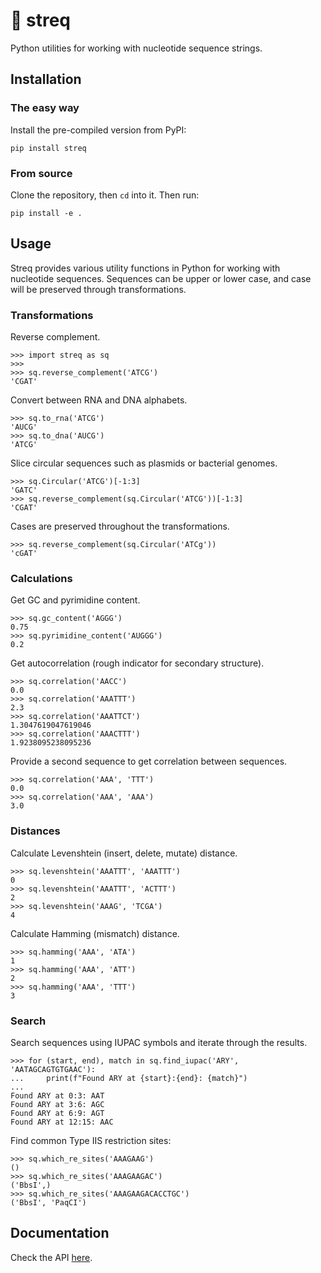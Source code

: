 # 🧬 streq

Python utilities for working with nucleotide sequence strings.

## Installation

### The easy way

Install the pre-compiled version from PyPI:

```
pip install streq
```

### From source

Clone the repository, then `cd` into it. Then run:

```
pip install -e .
```

## Usage

Streq provides various utility functions in Python for working with nucleotide sequences. 
Sequences can be upper or lower case, and case will be preserved through transformations.

### Transformations

Reverse complement.

```
>>> import streq as sq
>>>
>>> sq.reverse_complement('ATCG')
'CGAT'
```

Convert between RNA and DNA alphabets.

```
>>> sq.to_rna('ATCG')
'AUCG'
>>> sq.to_dna('AUCG')
'ATCG'
```

Slice circular sequences such as plasmids or bacterial genomes.

```
>>> sq.Circular('ATCG')[-1:3]
'GATC'
>>> sq.reverse_complement(sq.Circular('ATCG'))[-1:3]
'CGAT'
```

Cases are preserved throughout the transformations.

```
>>> sq.reverse_complement(sq.Circular('ATCg'))
'cGAT'
```

### Calculations

Get GC and pyrimidine content.

```
>>> sq.gc_content('AGGG')
0.75
>>> sq.pyrimidine_content('AUGGG')
0.2
```

Get autocorrelation (rough indicator for secondary structure).

```
>>> sq.correlation('AACC')
0.0
>>> sq.correlation('AAATTT')
2.3
>>> sq.correlation('AAATTCT')
1.3047619047619046
>>> sq.correlation('AAACTTT')
1.9238095238095236
```

Provide a second sequence to get correlation between sequences.

```
>>> sq.correlation('AAA', 'TTT')
0.0
>>> sq.correlation('AAA', 'AAA')
3.0
```

### Distances

Calculate Levenshtein (insert, delete, mutate) distance.

```
>>> sq.levenshtein('AAATTT', 'AAATTT')
0
>>> sq.levenshtein('AAATTT', 'ACTTT')
2
>>> sq.levenshtein('AAAG', 'TCGA')
4
```

Calculate Hamming (mismatch) distance.

```
>>> sq.hamming('AAA', 'ATA')
1
>>> sq.hamming('AAA', 'ATT')
2
>>> sq.hamming('AAA', 'TTT')
3
```

### Search

Search sequences using IUPAC symbols and iterate through the results.

```
>>> for (start, end), match in sq.find_iupac('ARY', 'AATAGCAGTGTGAAC'):
...     print(f"Found ARY at {start}:{end}: {match}")
... 
Found ARY at 0:3: AAT
Found ARY at 3:6: AGC
Found ARY at 6:9: AGT
Found ARY at 12:15: AAC
```

Find common Type IIS restriction sites:

```
>>> sq.which_re_sites('AAAGAAG')
()
>>> sq.which_re_sites('AAAGAAGAC')
('BbsI',)
>>> sq.which_re_sites('AAAGAAGACACCTGC')
('BbsI', 'PaqCI')
```

## Documentation

Check the API [here](https://streq.readthedocs.io/).